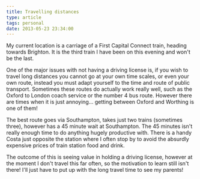 ```yaml
---
title: Travelling distances
type: article
tags: personal
date: 2013-05-23 23:34:00
---
```

<p> My current location is a carriage of a First Capital Connect train, heading towards Brighton. It is the third train I have been on this evening and won&#39;t be the last.</p><p> One of the major issues with not having a driving license is, if you wish to travel long distances you cannot go at your own time scales, or even your own route, instead you must adapt yourself to the time and route of public transport. Sometimes these routes do actually work really well, such as the Oxford to London coach service or the number 4 bus route. However there are times when it is just annoying... getting between Oxford and Worthing is one of them!</p><p> The best route goes via Southampton, takes just two trains (sometimes three), however has a 45 minute wait at Southampton. The 45 minutes isn&#39;t really enough time to do anything hugely productive with. There is a handy Costa just opposite the station where I often stop by to avoid the absurdly expensive prices of train station food and drink.</p><p> The outcome of this is seeing value in holding a driving license, however at the moment I don&#39;t travel this far often, so the motivation to learn still isn&#39;t there! I&#39;ll just have to put up with the long travel time to see my parents!</p>
